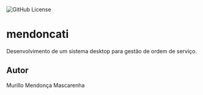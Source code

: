 ![GitHub License](https://img.shields.io/github/license/mmendoncamascarenha/mendoncati)

# mendoncati
Desenvolvimento de um sistema desktop para gestão de ordem de serviço.
## Autor
Murillo Mendonça Mascarenha 
